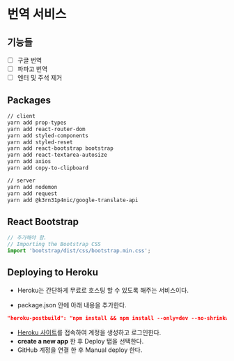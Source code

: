 # 번역 서비스

## 기능들

- [ ] 구글 번역
- [ ] 파파고 번역
- [ ] 엔터 및 주석 제거

## Packages

```bash
// client
yarn add prop-types
yarn add react-router-dom
yarn add styled-components
yarn add styled-reset
yarn add react-bootstrap bootstrap
yarn add react-textarea-autosize
yarn add axios
yarn add copy-to-clipboard

// server
yarn add nodemon
yarn add request
yarn add @k3rn31p4nic/google-translate-api
```

## React Bootstrap

```js
// 추가해야 함.
// Importing the Bootstrap CSS
import 'bootstrap/dist/css/bootstrap.min.css';
```

## Deploying to Heroku

- Heroku는 간단하게 무료로 호스팅 할 수 있도록 해주는 서비스이다.

- package.json 안에 아래 내용을 추가한다.

```json
"heroku-postbuild": "npm install && npm install --only=dev --no-shrinkwrap && npm run build"
```

- [Heroku 사이트](https://dashboard.heroku.com/)를 접속하여 계정을 생성하고 로그인한다.
- **create a new app** 한 후 Deploy 탭을 선택한다.
- GitHub 계정을 연결 한 후 Manual deploy 한다.